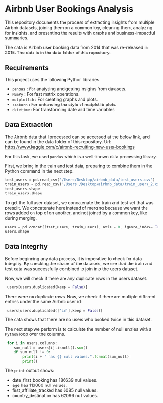 # Airbnb User Bookings Analysis

This repository documents the process of extracting insights from multiple Airbnb datasets, joining them on a common key, cleaning them, analyzing for insights, and presenting the results with graphs and business-impactful summaries.

The data is Airbnb user booking data from 2014 that was re-released in 2015. The data is in the data folder of this repository. 

## Requirements

This project uses the following Python libraries
* `pandas` : For analysing and getting insights from datasets.
* `NumPy` : For fast matrix operations.
* `matplotlib` : For creating graphs and plots.
* `seaborn` : For enhancing the style of matplotlib plots.
* `datetime` : For transforming date and time variables.

## Data Extraction

The Airbnb data that I processed can be accessed at the below link, and can be found in the data folder of this repository. Url:  
https://www.kaggle.com/c/airbnb-recruiting-new-user-bookings

For this task, we used `pandas` which is a well-known data processing library.

First, we bring in the train and test data, preparing to combine them in the Python command in the next step.

```python
test_users = pd.read_csv('/Users/Desktop/airbnb_data/test_users.csv')
train_users = pd.read_csv('/Users /Desktop/airbnb_data/train_users_2.csv')
test_users.shape
train_users.shape
```

To get the full user dataset, we concatenate the train and test set that was presplit. We concatenate here instead of merging because we want the rows added on top of on another, and not joined by a common key, like during merging. 

```python
users = pd.concat((test_users, train_users), axis = 0, ignore_index= True)
users.shape
```

## Data Integrity

Before beginning any data process, it is imperative to check for data integrity. By checking the shape of the datasets, we see that the train and test data was successfully combined to join into the users dataset. 

Now, we will check if there are any duplicate rows in the users dataset.
```python
 users[users.duplicated(keep = False)]
```

There were no duplicate rows. Now, we check if there are multiple different entries under the same Airbnb user id:

```python
 users[users.duplicated(['id'],keep = False)]
```

The data shows that there are no users who booked twice in this dataset.

The next step we perform is to calculate the number of null entries with a `Python` loop over the columns.

```python
 for i in users.columns:
    sum_null = users[i].isnull().sum()
    if sum_null != 0:
        print(i + " has {} null values.".format(sum_null))
        print()
```

The `print` output shows:

* date_first_booking has 186639 null values.
* age has 116866 null values.
* first_affiliate_tracked has 6085 null values.
* country_destination has 62096 null values.



